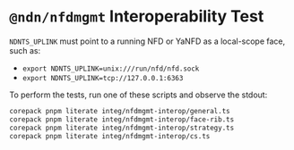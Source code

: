 # `@ndn/nfdmgmt` Interoperability Test

`NDNTS_UPLINK` must point to a running NFD or YaNFD as a local-scope face, such as:

* `export NDNTS_UPLINK=unix:///run/nfd/nfd.sock`
* `export NDNTS_UPLINK=tcp://127.0.0.1:6363`

To perform the tests, run one of these scripts and observe the stdout:

```bash
corepack pnpm literate integ/nfdmgmt-interop/general.ts
corepack pnpm literate integ/nfdmgmt-interop/face-rib.ts
corepack pnpm literate integ/nfdmgmt-interop/strategy.ts
corepack pnpm literate integ/nfdmgmt-interop/cs.ts
```
